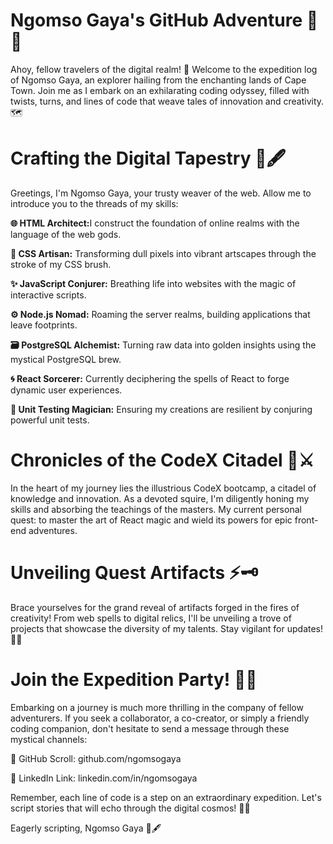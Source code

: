 <h1>Ngomso Gaya's GitHub Adventure 🌌🚀</h1> 
Ahoy, fellow travelers of the digital realm! 🌟 Welcome to the expedition log of Ngomso Gaya, an explorer hailing from the enchanting lands of Cape Town. Join me as I embark on an exhilarating coding odyssey, filled with twists, turns, and lines of code that weave tales of innovation and creativity. 🗺️

<h1>Crafting the Digital Tapestry 🎨🖋️</h1>
Greetings, I'm Ngomso Gaya, your trusty weaver of the web. Allow me to introduce you to the threads of my skills:

<p><b>🌐 HTML Architect:</b>I construct the foundation of online realms with the language of the web gods.
  
<b>🎨 CSS Artisan:</b> Transforming dull pixels into vibrant artscapes through the stroke of my CSS brush.
  
<b>✨ JavaScript Conjurer:</b> Breathing life into websites with the magic of interactive scripts.

<b>⚙️ Node.js Nomad:</b> Roaming the server realms, building applications that leave footprints.

<b>🗃️ PostgreSQL Alchemist:</b> Turning raw data into golden insights using the mystical PostgreSQL brew.

<b>🌀 React Sorcerer:</b> Currently deciphering the spells of React to forge dynamic user experiences.

<b> 🧪 Unit Testing Magician:</b> Ensuring my creations are resilient by conjuring powerful unit tests.</p>

<h1> Chronicles of the CodeX Citadel 🏰⚔️</h1>
In the heart of my journey lies the illustrious CodeX bootcamp, a citadel of knowledge and innovation. As a devoted squire, I'm diligently honing my skills and absorbing the teachings of the masters. My current personal quest: to master the art of React magic and wield its powers for epic front-end adventures.

<h1> Unveiling Quest Artifacts ⚡🗝️</h1>
Brace yourselves for the grand reveal of artifacts forged in the fires of creativity! From web spells to digital relics, I'll be unveiling a trove of projects that showcase the diversity of my talents. Stay vigilant for updates! 🔮📜

<h1> Join the Expedition Party! 🤝🌄</h1>
Embarking on a journey is much more thrilling in the company of fellow adventurers. If you seek a collaborator, a co-creator, or simply a friendly coding companion, don't hesitate to send a message through these mystical channels:


📜 GitHub Scroll: github.com/ngomsogaya

🌟 LinkedIn Link: linkedin.com/in/ngomsogaya

Remember, each line of code is a step on an extraordinary expedition. Let's script stories that will echo through the digital cosmos! 🚀📖

Eagerly scripting,
Ngomso Gaya 🎩🖋️


<!--
**NgomsoGaya/NgomsoGaya** is a ✨ _special_ ✨ repository because its `README.md` (this file) appears on your GitHub profile.

Here are some ideas to get you started:

Currently working on ideas to decentralize tetiary education and make it more accessible. also passionate about ideas that will merge with and enhance the current state of pop-culture(arts, music, fashion, theatre/acting).

- 🔭 I’m currently working on ...
- 🌱 I’m currently learning ...
- 👯 I’m looking to collaborate on ...
- 🤔 I’m looking for help with ...
- 💬 Ask me about ...
- 📫 How to reach me: ...
- 😄 Pronouns: ...
- ⚡ Fun fact: ...
-->

